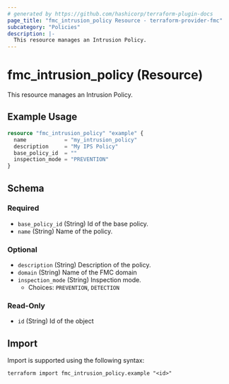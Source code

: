 ```yaml
---
# generated by https://github.com/hashicorp/terraform-plugin-docs
page_title: "fmc_intrusion_policy Resource - terraform-provider-fmc"
subcategory: "Policies"
description: |-
  This resource manages an Intrusion Policy.
---
```


# fmc_intrusion_policy (Resource)

This resource manages an Intrusion Policy.

## Example Usage

```terraform
resource "fmc_intrusion_policy" "example" {
  name            = "my_intrusion_policy"
  description     = "My IPS Policy"
  base_policy_id  = ""
  inspection_mode = "PREVENTION"
}
```

<!-- schema generated by tfplugindocs -->
## Schema

### Required

- `base_policy_id` (String) Id of the base policy.
- `name` (String) Name of the policy.

### Optional

- `description` (String) Description of the policy.
- `domain` (String) Name of the FMC domain
- `inspection_mode` (String) Inspection mode.
  - Choices: `PREVENTION`, `DETECTION`

### Read-Only

- `id` (String) Id of the object

## Import

Import is supported using the following syntax:

```shell
terraform import fmc_intrusion_policy.example "<id>"
```
